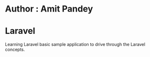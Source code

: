# Author : Amit Pandey
# Laravel
Learning Laravel basic sample application to drive through the Laravel concepts.
